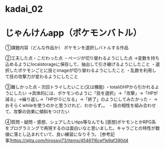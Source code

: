 # kadai_02
# じゃんけんapp（ポケモンバトル）

①課題内容（どんな作品か）
ポケモンを選択しバトルする作品

②工夫した点・こだわった点
・ページが切り替わるようにした点
→変数を持ち込めるようにlocalstorageに保存して、抽出して引き継げるようにしたこと
・選択したポケモンごとに技とimageが切り替わるようにしたこと
・乱数を利用して技の攻撃力が変わるようにしたこと


③難しかった点・次回トライしたいこと(又は機能)
・totalのHPから引かれるようにしたい
→具体的には、ポケモンのように「技を選択」→「攻撃」→「HPが減る」→繰り返し→「HPが０になる」→「終了」のようにしてみたかった・
→おそらくwhileを使うのかと思うけれど、わからず。。
・技の相性を組み合わせて、攻撃の効果に傾斜をつけたい

④質問・疑問・感想、シェアしたいtips等なんでも
[感想]ポケモンとかRPG系をプログラミングで再現するのは面白いなと思いました。キャラごとの特性が数値に落とし込まれていて、良い練習になりそう。
[参考記事]https://qiita.com/hirossyi73/items/4546116cef1e9af390d4
